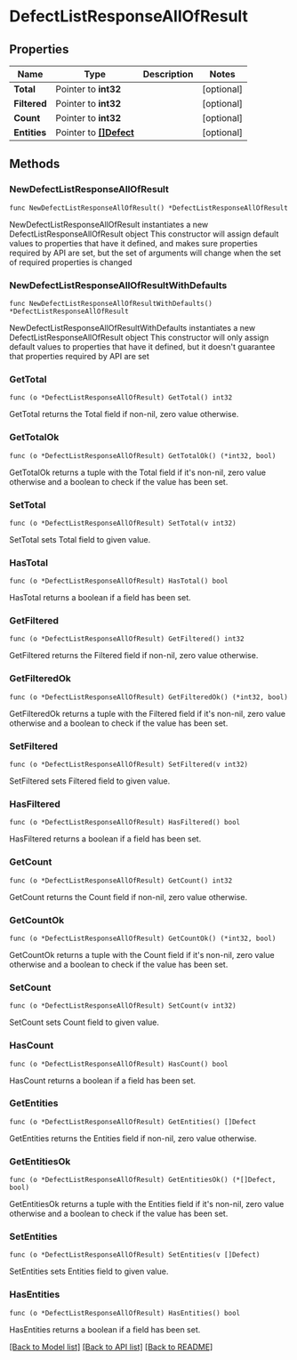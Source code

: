 # DefectListResponseAllOfResult

## Properties

Name | Type | Description | Notes
------------ | ------------- | ------------- | -------------
**Total** | Pointer to **int32** |  | [optional] 
**Filtered** | Pointer to **int32** |  | [optional] 
**Count** | Pointer to **int32** |  | [optional] 
**Entities** | Pointer to [**[]Defect**](Defect.md) |  | [optional] 

## Methods

### NewDefectListResponseAllOfResult

`func NewDefectListResponseAllOfResult() *DefectListResponseAllOfResult`

NewDefectListResponseAllOfResult instantiates a new DefectListResponseAllOfResult object
This constructor will assign default values to properties that have it defined,
and makes sure properties required by API are set, but the set of arguments
will change when the set of required properties is changed

### NewDefectListResponseAllOfResultWithDefaults

`func NewDefectListResponseAllOfResultWithDefaults() *DefectListResponseAllOfResult`

NewDefectListResponseAllOfResultWithDefaults instantiates a new DefectListResponseAllOfResult object
This constructor will only assign default values to properties that have it defined,
but it doesn't guarantee that properties required by API are set

### GetTotal

`func (o *DefectListResponseAllOfResult) GetTotal() int32`

GetTotal returns the Total field if non-nil, zero value otherwise.

### GetTotalOk

`func (o *DefectListResponseAllOfResult) GetTotalOk() (*int32, bool)`

GetTotalOk returns a tuple with the Total field if it's non-nil, zero value otherwise
and a boolean to check if the value has been set.

### SetTotal

`func (o *DefectListResponseAllOfResult) SetTotal(v int32)`

SetTotal sets Total field to given value.

### HasTotal

`func (o *DefectListResponseAllOfResult) HasTotal() bool`

HasTotal returns a boolean if a field has been set.

### GetFiltered

`func (o *DefectListResponseAllOfResult) GetFiltered() int32`

GetFiltered returns the Filtered field if non-nil, zero value otherwise.

### GetFilteredOk

`func (o *DefectListResponseAllOfResult) GetFilteredOk() (*int32, bool)`

GetFilteredOk returns a tuple with the Filtered field if it's non-nil, zero value otherwise
and a boolean to check if the value has been set.

### SetFiltered

`func (o *DefectListResponseAllOfResult) SetFiltered(v int32)`

SetFiltered sets Filtered field to given value.

### HasFiltered

`func (o *DefectListResponseAllOfResult) HasFiltered() bool`

HasFiltered returns a boolean if a field has been set.

### GetCount

`func (o *DefectListResponseAllOfResult) GetCount() int32`

GetCount returns the Count field if non-nil, zero value otherwise.

### GetCountOk

`func (o *DefectListResponseAllOfResult) GetCountOk() (*int32, bool)`

GetCountOk returns a tuple with the Count field if it's non-nil, zero value otherwise
and a boolean to check if the value has been set.

### SetCount

`func (o *DefectListResponseAllOfResult) SetCount(v int32)`

SetCount sets Count field to given value.

### HasCount

`func (o *DefectListResponseAllOfResult) HasCount() bool`

HasCount returns a boolean if a field has been set.

### GetEntities

`func (o *DefectListResponseAllOfResult) GetEntities() []Defect`

GetEntities returns the Entities field if non-nil, zero value otherwise.

### GetEntitiesOk

`func (o *DefectListResponseAllOfResult) GetEntitiesOk() (*[]Defect, bool)`

GetEntitiesOk returns a tuple with the Entities field if it's non-nil, zero value otherwise
and a boolean to check if the value has been set.

### SetEntities

`func (o *DefectListResponseAllOfResult) SetEntities(v []Defect)`

SetEntities sets Entities field to given value.

### HasEntities

`func (o *DefectListResponseAllOfResult) HasEntities() bool`

HasEntities returns a boolean if a field has been set.


[[Back to Model list]](../README.md#documentation-for-models) [[Back to API list]](../README.md#documentation-for-api-endpoints) [[Back to README]](../README.md)


